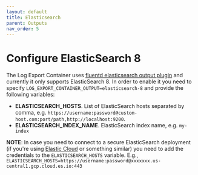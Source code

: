 ```yaml
---
layout: default
title: Elasticsearch
parent: Outputs
nav_order: 5
---
```

# Configure ElasticSearch 8

The Log Export Container uses [fluentd elasticsearch output plugin](https://docs.fluentd.org/output/elasticsearch/) 
and currently it only supports ElasticSearch 8.
In order to enable it you need to specify `LOG_EXPORT_CONTAINER_OUTPUT=elasticsearch-8` and provide the following variables:
* **ELASTICSEARCH_HOSTS**. List of ElasticSearch hosts separated by comma, e.g. `https://username:password@custom-host.com:port/path,http://localhost:9200`.
* **ELASTICSEARCH_INDEX_NAME**. ElasticSearch index name, e.g. `my-index`

**NOTE**: In case you need to connect to a secure ElasticSearch deployment (if you're using [Elastic Cloud](https://www.elastic.co/cloud/) or something similar) you need to add the credentials to the `ELASTICSEARCH_HOSTS` variable. E.g., `ELASTICSEARCH_HOSTS=https://username:password@xxxxxxx.us-central1.gcp.cloud.es.io:443`
